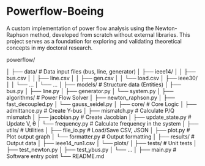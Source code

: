 # Powerflow-Boeing
A custom implementation of power flow analysis using the Newton-Raphson method, developed from scratch without external libraries. This project serves as a foundation for exploring and validating theoretical concepts in my doctoral research.

powerflow/

│
├── data/                  # Data input files (bus, line, generator)
│   ├── ieee14/
│   │   ├── bus.csv
│   │   ├── line.csv
│   │   ├── gen.csv
│   │   └── load.csv
│   ├── ieee30/
│   │   └── ...
│   └── ...
│
├── models/                # Structure data (Entities)
│   ├── bus.py
│   ├── line.py
│   ├── generator.py
│   └── system.py
│
├── algorithms/            # Power Flow Solver
│   ├── newton_raphson.py
│   ├── fast_decoupled.py
│   └── gauss_seidel.py
│
├── core/                  # Core Logic 
│   ├── admittance.py      # Create Y-bus
│   ├── mismatch.py        # Calculate P/Q mismatch
│   ├── jacobian.py        # Create Jacobian
│   ├── update_state.py    # Update V, θ
│   └── frequency.py       # Calculate frequency in the system
│
├── utils/                 # Utilities
│   ├── file_io.py         # Load/Save CSV, JSON
│   ├── plot.py            # Plot output graph
│   └── formatter.py       # Output formatting
│
├── results/               # Output data
│   ├── ieee14_run1.csv
│   └── plots/
│
├── tests/                 # Unit tests
│   ├── test_newton.py
│   ├── test_ybus.py
│   └── ...
│
├── main.py                # Software entry point
└── README.md